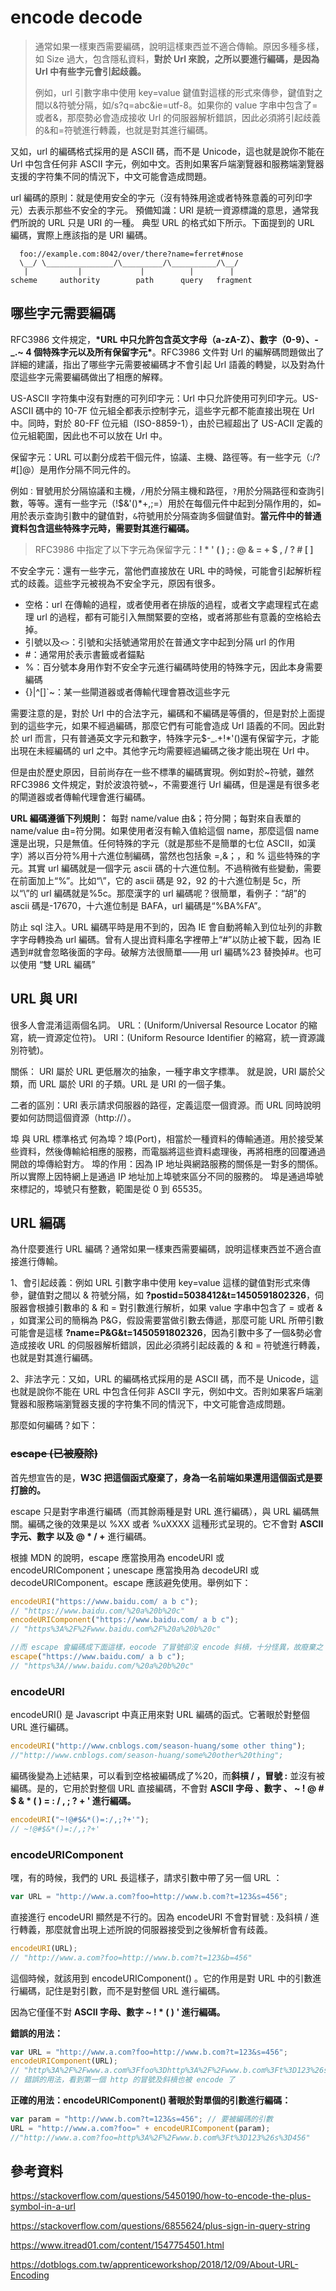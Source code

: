 # encode decode

> 通常如果一樣東西需要編碼，說明這樣東西並不適合傳輸。原因多種多樣，如 Size 過大，包含隱私資料，**對於 Url 來說，之所以要進行編碼，是因為 Url 中有些字元會引起歧義。**
>
> 例如，url 引數字串中使用 key=value 鍵值對這樣的形式來傳參，鍵值對之間以&符號分隔，如/s?q=abc&ie=utf-8。如果你的 value 字串中包含了=或者&，那麼勢必會造成接收 Url 的伺服器解析錯誤，因此必須將引起歧義的&和=符號進行轉義，也就是對其進行編碼。

又如，url 的編碼格式採用的是 ASCII 碼，而不是 Unicode，這也就是說你不能在 Url 中包含任何非 ASCII 字元，例如中文。否則如果客戶端瀏覽器和服務端瀏覽器支援的字符集不同的情況下，中文可能會造成問題。

url 編碼的原則：就是使用安全的字元（沒有特殊用途或者特殊意義的可列印字元）去表示那些不安全的字元。
預備知識：URI 是統一資源標識的意思，通常我們所說的 URL 只是 URI 的一種。
典型 URL 的格式如下所示。下面提到的 URL 編碼，實際上應該指的是 URI 編碼。

```
  foo://example.com:8042/over/there?name=ferret#nose
  \__/ \_______________/\_________/\__________/\__/
   |           |             |          |        |
scheme     authority        path      query   fragment
```

## 哪些字元需要編碼

RFC3986 文件規定，**\*URL 中只允許包含英文字母（a-zA-Z）、數字（0-9）、-\_.~ 4 個特殊字元以及所有保留字元\***。RFC3986 文件對 Url 的編解碼問題做出了詳細的建議，指出了哪些字元需要被編碼才不會引起 Url 語義的轉變，以及對為什麼這些字元需要編碼做出了相應的解釋。

US-ASCII 字符集中沒有對應的可列印字元：Url 中只允許使用可列印字元。US-ASCII 碼中的 10-7F 位元組全都表示控制字元，這些字元都不能直接出現在 Url 中。同時，對於 80-FF 位元組（ISO-8859-1），由於已經超出了 US-ACII 定義的位元組範圍，因此也不可以放在 Url 中。

保留字元：URL 可以劃分成若干個元件，協議、主機、路徑等。有一些字元（:/?#[]@）是用作分隔不同元件的。

例如`：`冒號用於分隔協議和主機，`/`用於分隔主機和路徑，`?`用於分隔路徑和查詢引數，等等。還有一些字元（!$&'()\*+,;=）用於在每個元件中起到分隔作用的，如`=`用於表示查詢引數中的鍵值對，`&`符號用於分隔查詢多個鍵值對。**當元件中的普通資料包含這些特殊字元時，需要對其進行編碼。**

> RFC3986 中指定了以下字元為保留字元：**! \* ' ( ) ; : @ & = + $ , / ? # [ ]**

不安全字元：還有一些字元，當他們直接放在 URL 中的時候，可能會引起解析程式的歧義。這些字元被視為不安全字元，原因有很多。

-   空格：url 在傳輸的過程，或者使用者在排版的過程，或者文字處理程式在處理 url 的過程，都有可能引入無關緊要的空格，或者將那些有意義的空格給去掉。
-   引號以及`<>`：引號和尖括號通常用於在普通文字中起到分隔 url 的作用
-   \#：通常用於表示書籤或者錨點
-   %：百分號本身用作對不安全字元進行編碼時使用的特殊字元，因此本身需要編碼
-   {}|\^[]`~：某一些閘道器或者傳輸代理會篡改這些字元

需要注意的是，對於 Url 中的合法字元，編碼和不編碼是等價的，但是對於上面提到的這些字元，如果不經過編碼，那麼它們有可能會造成 Url 語義的不同。因此對於 url 而言，只有普通英文字元和數字，特殊字元$-\_.+!\*'()還有保留字元，才能出現在未經編碼的 url 之中。其他字元均需要經過編碼之後才能出現在 Url 中。

但是由於歷史原因，目前尚存在一些不標準的編碼實現。例如對於~符號，雖然 RFC3986 文件規定，對於波浪符號~，不需要進行 Url 編碼，但是還是有很多老的閘道器或者傳輸代理會進行編碼。

**URL 編碼遵循下列規則：** 每對 name/value 由&；符分開；每對來自表單的 name/value 由=符分開。如果使用者沒有輸入值給這個 name，那麼這個 name 還是出現，只是無值。任何特殊的字元（就是那些不是簡單的七位 ASCII，如漢字）將以百分符%用十六進位制編碼，當然也包括象 =,&；，和 % 這些特殊的字元。其實 url 編碼就是一個字元 ascii 碼的十六進位制。不過稍微有些變動，需要在前面加上“%”。比如“\”，它的 ascii 碼是 92，92 的十六進位制是 5c，所以“\”的 url 編碼就是%5c。那麼漢字的 url 編碼呢？很簡單，看例子：“胡”的 ascii 碼是-17670，十六進位制是 BAFA，url 編碼是“%BA%FA”。

防止 sql 注入。URL 編碼平時是用不到的，因為 IE 會自動將輸入到位址列的非數字字母轉換為 url 編碼。曾有人提出資料庫名字裡帶上“#”以防止被下載，因為 IE 遇到#就會忽略後面的字母。破解方法很簡單——用 url 編碼%23 替換掉#。也可以使用 “雙 URL 編碼”

## **URL 與 URI**

很多人會混淆這兩個名詞。
URL：(Uniform/Universal Resource Locator 的縮寫，統一資源定位符)。
URI：(Uniform Resource Identifier 的縮寫，統一資源識別符號)。

關係：
URI 屬於 URL 更低層次的抽象，一種字串文字標準。
就是說，URI 屬於父類，而 URL 屬於 URI 的子類。URL 是 URI 的一個子集。

二者的區別：URI 表示請求伺服器的路徑，定義這麼一個資源。而 URL 同時說明要如何訪問這個資源（http://）。

埠 與 URL 標準格式
何為埠？埠(Port)，相當於一種資料的傳輸通道。用於接受某些資料，然後傳輸給相應的服務，而電腦將這些資料處理後，再將相應的回覆通過開啟的埠傳給對方。
埠的作用：因為 IP 地址與網路服務的關係是一對多的關係。所以實際上因特網上是通過 IP 地址加上埠號來區分不同的服務的。
埠是通過埠號來標記的，埠號只有整數，範圍是從 0 到 65535。

## **URL 編碼**

為什麼要進行 URL 編碼？通常如果一樣東西需要編碼，說明這樣東西並不適合直接進行傳輸。

1、會引起歧義：例如 URL 引數字串中使用 key=value 這樣的鍵值對形式來傳參，鍵值對之間以 & 符號分隔，如 **?postid=5038412&t=1450591802326**，伺服器會根據引數串的 & 和 = 對引數進行解析，如果 value 字串中包含了 = 或者 & ，如寶潔公司的簡稱為 P&G，假設需要當做引數去傳遞，那麼可能 URL 所帶引數可能會是這樣 **?name=P&G&t=1450591802326**，因為引數中多了一個&勢必會造成接收 URL 的伺服器解析錯誤，因此必須將引起歧義的 & 和 = 符號進行轉義， 也就是對其進行編碼。

2、非法字元：又如，URL 的編碼格式採用的是 ASCII 碼，而不是 Unicode，這也就是說你不能在 URL 中包含任何非 ASCII 字元，例如中文。否則如果客戶端瀏覽器和服務端瀏覽器支援的字符集不同的情況下，中文可能會造成問題。

那麼如何編碼？如下：

### ~~escape (已被廢除)~~

首先想宣告的是，**W3C 把這個函式廢棄了，身為一名前端如果還用這個函式是要打臉的。**

escape 只是對字串進行編碼（而其餘兩種是對 URL 進行編碼），與 URL 編碼無關。編碼之後的效果是以 %XX 或者 %uXXXX 這種形式呈現的。它不會對 **ASCII 字元、數字 以及 @ \* / +** 進行編碼。

根據 MDN 的說明，escape 應當換用為 encodeURI 或 encodeURIComponent；unescape 應當換用為 decodeURI 或 decodeURIComponent。escape 應該避免使用。舉例如下：

```js
encodeURI("https://www.baidu.com/ a b c");
// "https://www.baidu.com/%20a%20b%20c"
encodeURIComponent("https://www.baidu.com/ a b c");
// "https%3A%2F%2Fwww.baidu.com%2F%20a%20b%20c"

//而 escape 會編碼成下面這樣，eocode 了冒號卻沒 encode 斜槓，十分怪異，故廢棄之
escape("https://www.baidu.com/ a b c");
// "https%3A//www.baidu.com/%20a%20b%20c"
```

### encodeURI

encodeURI() 是 Javascript 中真正用來對 URL 編碼的函式。它著眼於對整個 URL 進行編碼。

```javascript
encodeURI("http://www.cnblogs.com/season-huang/some other thing");
//"http://www.cnblogs.com/season-huang/some%20other%20thing";
```

編碼後變為上述結果，可以看到空格被編碼成了%20，而**斜槓 / ，冒號 :** 並沒有被編碼。是的，它用於對整個 URL 直接編碼，不會對 **ASCII 字母 、數字 、 ~ ! @ # $ & \* ( ) = : / , ; ? + ' 進行編碼。**

```javascript
encodeURI("~!@#$&*()=:/,;?+'");
// ~!@#$&*()=:/,;?+'
```

### encodeURIComponent

嘿，有的時候，我們的 URL 長這樣子，請求引數中帶了另一個 URL ：

```javascript
var URL = "http://www.a.com?foo=http://www.b.com?t=123&s=456";
```

直接進行 encodeURI 顯然是不行的。因為 encodeURI 不會對冒號 : 及斜槓 / 進行轉義，那麼就會出現上述所說的伺服器接受到之後解析會有歧義。

```javascript
encodeURI(URL);
// "http://www.a.com?foo=http://www.b.com?t=123&b=456"
```

這個時候，就該用到 encodeURIComponent() 。它的作用是對 URL 中的引數進行編碼，記住是對引數，而不是對整個 URL 進行編碼。

因為它僅僅不對 **ASCII 字母、數字 ~ ! \* ( ) ' 進行編碼。**

**錯誤的用法：**

```javascript
var URL = "http://www.a.com?foo=http://www.b.com?t=123&s=456";
encodeURIComponent(URL);
// "http%3A%2F%2Fwww.a.com%3Ffoo%3Dhttp%3A%2F%2Fwww.b.com%3Ft%3D123%26s%3D456"
// 錯誤的用法，看到第一個 http 的冒號及斜槓也被 encode 了
```

**正確的用法：encodeURIComponent() 著眼於對單個的引數進行編碼：**

```javascript
var param = "http://www.b.com?t=123&s=456"; // 要被編碼的引數
URL = "http://www.a.com?foo=" + encodeURIComponent(param);
//"http://www.a.com?foo=http%3A%2F%2Fwww.b.com%3Ft%3D123%26s%3D456"
```

## 參考資料

https://stackoverflow.com/questions/5450190/how-to-encode-the-plus-symbol-in-a-url

https://stackoverflow.com/questions/6855624/plus-sign-in-query-string

https://www.itread01.com/content/1547754501.html

https://dotblogs.com.tw/apprenticeworkshop/2018/12/09/About-URL-Encoding

